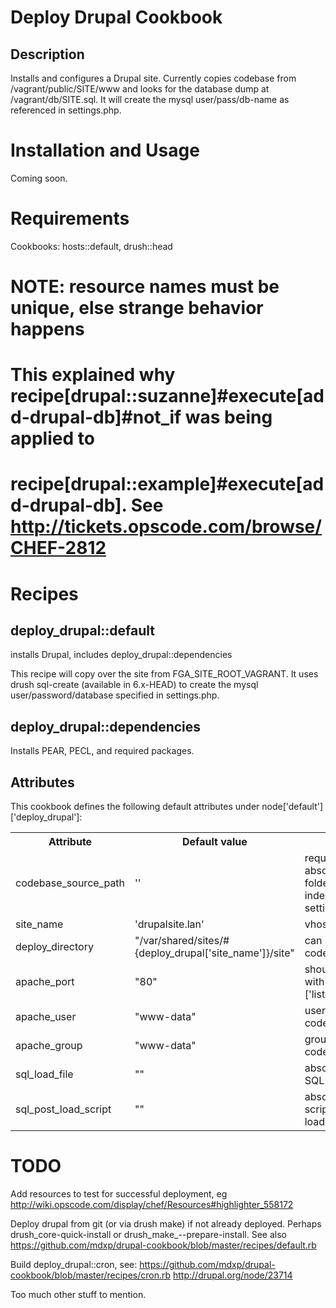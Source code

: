 Deploy Drupal Cookbook 
================

Description
-----------

Installs and configures a Drupal site. Currently copies codebase from
/vagrant/public/SITE/www and looks for the database dump at
/vagrant/db/SITE.sql. It will create the mysql user/pass/db-name as referenced
in settings.php.

Installation and Usage
======================

Coming soon.

Requirements
============

Cookbooks: hosts::default, drush::head

# NOTE: resource names must be unique, else strange behavior happens 
# This explained why recipe[drupal::suzanne]#execute[add-drupal-db]#not_if was being applied to 
# recipe[drupal::example]#execute[add-drupal-db]. See http://tickets.opscode.com/browse/CHEF-2812

Recipes
=======

deploy_drupal::default 
----------------------

installs Drupal, includes deploy_drupal::dependencies

This recipe will copy over the site from FGA_SITE_ROOT_VAGRANT.  It uses drush
sql-create (available in 6.x-HEAD) to create the mysql user/password/database specified in settings.php.

deploy_drupal::dependencies
---------------------------
Installs PEAR, PECL, and required packages.

Attributes
----------

This cookbook defines the following default attributes under node['default']['deploy_drupal']:

<table>
<tr>
<th> Attribute </th> <th> Default value </th> <th> Notes </th> </tr>
<tr> <td> codebase_source_path </td>
     <td> '' </td>
     <td> required attribute, absolute path to drupal folder containing index.php and settings.php </td>
</tr>
<tr> <td> site_name </td>
     <td> 'drupalsite.lan' </td>
     <td> vhost server name </td>
</tr>
<tr> <td> deploy_directory </td>
     <td>  "/var/shared/sites/#{deploy_drupal['site_name']}/site" </td>
     <td> can be same as codebase_source_path </td>
</tr>
<tr> <td> apache_port</td>
     <td>  "80" </td>
     <td> should be consistent with  node['apache']['listen_ports'] </td>
</tr>
<tr> <td> apache_user </td>
     <td>  "www-data" </td>
     <td> user owning drupal codebase files </td>
</tr>
<tr> <td> apache_group </td>
     <td>  "www-data" </td>
     <td> group owning drupal codebase files </td>
</tr>
<tr> <td> sql_load_file </td>
     <td>  "" </td>
     <td> absolute path to drupal SQL dump (can be .gz) </td>
</tr>
<tr> <td> sql_post_load_script </td>
     <td>  "" </td>
     <td> absolute path to bash script to run after loading SQL dump </td>
</tr>
</table>

TODO
====

Add resources to test for successful deployment, eg http://wiki.opscode.com/display/chef/Resources#highlighter_558172

Deploy drupal from git (or via drush make) if not already deployed. 
Perhaps drush_core-quick-install or drush_make_--prepare-install.
See also https://github.com/mdxp/drupal-cookbook/blob/master/recipes/default.rb

Build deploy_drupal::cron, see:
  https://github.com/mdxp/drupal-cookbook/blob/master/recipes/cron.rb
  http://drupal.org/node/23714

Too much other stuff to mention.
